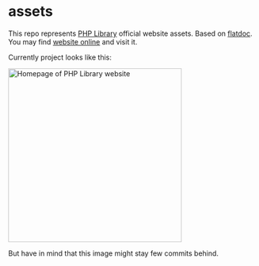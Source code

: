# assets

This repo represents [PHP Library](https://github.com/90zlaya/php-library) official website assets. Based on [flatdoc](https://github.com/rstacruz/flatdoc). You may find [website online](https://php-library.zlatanstajic.com) and visit it.

Currently project looks like this:

<img src="https://link.zlatanstajic.com/images/portfolio/php-library.jpg?clear_cache=1" alt="Homepage of PHP Library website" width="350"/>

But have in mind that this image might stay few commits behind.
